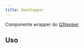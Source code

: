 ```yaml
---
title: QasStepper
---
```


Componente wrapper do [QStepper](https://quasar.dev/vue-components/stepper#qstepper-api)

<doc-api file="stepper/QasStepper" name="QasStepper" />

## Uso

<doc-example file="QasStepper/Basic" title="Básico" />

<doc-example file="QasStepper/StepperWithIcon" title="Com ícone" />

<doc-example file="QasStepper/StepperWithError" title="Com erro" />
